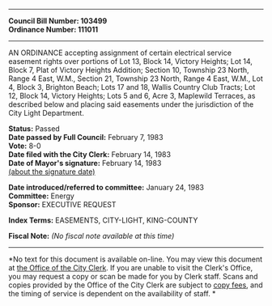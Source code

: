 * * * * *  
  
**Council Bill Number: [](#h0)[](#h2)103499**   
**Ordinance Number: 111011**  
  
* * * * *  
  
AN ORDINANCE accepting assignment of certain electrical service easement rights over portions of Lot 13, Block 14, Victory Heights; Lot 14, Block 7, Plat of Victory Heights Addition; Section 10, Township 23 North, Range 4 East, W.M., Section 21, Township 23 North, Range 4 East, W.M., Lot 4, Block 3, Brighton Beach; Lots 17 and 18, Wallis Country Club Tracts; Lot 12, Block 14, Victory Heights; Lots 5 and 6, Acre 3, Maplewild Terraces, as described below and placing said easements under the jurisdiction of the City Light Department.  
  
**Status:** Passed   
**Date passed by Full Council:** February 7, 1983   
**Vote:** 8-0   
**Date filed with the City Clerk:** February 14, 1983   
**Date of Mayor's signature:** February 14, 1983   
[(about the signature date)](/~public/approvaldate.htm)   
  
  
**Date introduced/referred to committee:** January 24, 1983   
**Committee:** Energy   
**Sponsor:** EXECUTIVE REQUEST   
  
**Index Terms:** EASEMENTS, CITY-LIGHT, KING-COUNTY  
  
**Fiscal Note:** *(No fiscal note available at this time)*  
  
* * * * *  
  
*No text for this document is available on-line. You may view this document at [the Office of the City Clerk](http://www.seattle.gov/leg/clerk/contactUs.htm). If you are unable to visit the Clerk's Office, you may request a copy or scan be made for you by Clerk staff. Scans and copies provided by the Office of the City Clerk are subject to [copy fees](http://clerk.seattle.gov/~public/clerkfees.htm), and the timing of service is dependent on the availability of staff. *  
  
  
